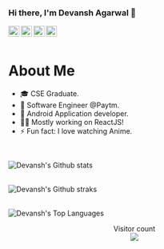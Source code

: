 ### Hi there, I'm Devansh Agarwal 👋


<a href="https://www.facebook.com/devansh.agarwal.58">
  <img align="left" alt="Devansh's Facebook" width="22px" src="https://github.com/paulrobertlloyd/socialmediaicons/blob/main/facebook-48x48.png" />
</a>
<a href="https://www.linkedin.com/in/devanshagarwal783">
  <img align="left" alt="Devansh's LinkedIn" width="22px" src="https://user-images.githubusercontent.com/47604864/102381927-d5b3dc00-3fef-11eb-892d-e65f16d9d199.png" />
</a>
<a href="https://www.instagram.com/_devanshagarwal__/">
  <img align="left" alt="Devansh's Instagram" width="22px" src="https://user-images.githubusercontent.com/47604864/102374897-dd6f8280-3fe7-11eb-8476-b315e5044df1.png" />
</a>
<a href="https://twitter.com/Devansh15702227">
  <img align="left" alt="Devansh's Twitter" width="22px" src="https://user-images.githubusercontent.com/47604864/102375725-d8f79980-3fe8-11eb-82e0-ee54caa50d9f.png" />
</a> 

<!--
**devanshagar783/devanshagar783** is a ✨ _special_ ✨ repository because its `README.md` (this file) appears on your GitHub profile.

Here are some ideas to get you started:

- 🔭 I’m currently working on ...
- 🌱 I’m currently learning ...
- 👯 I’m looking to collaborate on ...
- 🤔 I’m looking for help with ...
- 💬 Ask me about ...
- 📫 How to reach me: ...
- 😄 Pronouns: ...
- ⚡ Fun fact: ...
-->


<br />
<br />

# About Me

- 🎓 CSE Graduate.
- 📱 Software Engineer @Paytm.
- 📱 Android Application developer.
- 👨‍💻 Mostly working on ReactJS!
- ⚡ Fun fact: I love watching Anime.

<br />

![Devansh's Github stats](https://github-readme-stats.vercel.app/api?username=devanshagar783&show_icons=true&theme=tokyonight)
<br />
<br />

![Devansh's Github straks](https://github-readme-streak-stats.herokuapp.com/?user=devanshagar783&theme=tokyonight&&layout=compact)
<br /> 
<br />

![Devansh's Top Languages](https://github-readme-stats.vercel.app/api/top-langs/?username=devanshagar783&theme=tokyonight&&layout=compact)
<br />

<p align="center"> 
  Visitor count<br>
  <img src="https://profile-counter.glitch.me/devanshagar783/count.svg" />
</p>
